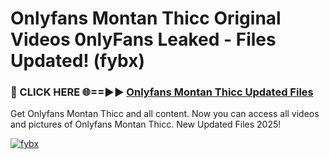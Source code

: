 # Onlyfans Montan Thicc Original Videos 0nlyFans Leaked - Files Updated! (fybx)

<h3>🔴 CLICK HERE 🌐==►► <a href="https://tinyurl.com/2wckxsce" rel="nofollow">Onlyfans Montan Thicc Updated Files</a></h3>

Get Onlyfans Montan Thicc and all content. Now you can access all videos and pictures of Onlyfans Montan Thicc. New Updated Files 2025!

[![fybx](https://i.imgur.com/AFduVYN.gif)](https://tinyurl.com/2wckxsce)
